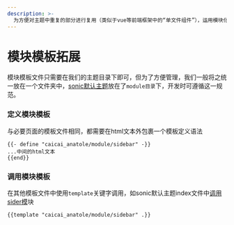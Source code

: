 ```yaml
---
description: >-
  为方便对主题中重复的部分进行复用（类似于vue等前端框架中的“单文件组件”），运用模块化编程思想，我们可以在sonic本身必要的模板文件之外定义一些我们自己的模板文件。
---
```


# 模块模板拓展

模块模板文件只需要在我们的主题目录下即可，但为了方便管理，我们一般将之统一放在一个文件夹中，[sonic默认主题](https://github.com/go-sonic/default-theme-anatole)放在了`module目录`下，开发时可遵循这一规范。

### 定义模块模板

与必要页面的模板文件相同，都需要在html文本外包裹一个模板定义语法

```
{{- define "caicai_anatole/module/sidebar" -}}
...中间的html文本
{{end}}
```

### 调用模块模板

在其他模板文件中使用`template`关键字调用，如sonic默认主题index文件中[调用sider模](https://github.com/go-sonic/default-theme-anatole/blob/master/journals.tmpl#L26)块

```
{{template "caicai_anatole/module/sidebar" .}}
```



